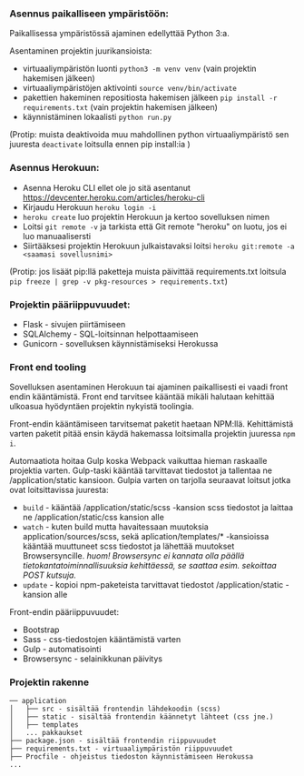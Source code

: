 ### Asennus paikalliseen ympäristöön:
Paikallisessa ympäristössä ajaminen edellyttää Python 3:a.

Asentaminen projektin juurikansioista:
* virtuaaliympäristön luonti `python3 -m venv venv` (vain projektin hakemisen jälkeen)
* virtuaaliympäristöjen aktivointi `source venv/bin/activate`
* pakettien hakeminen repositiosta hakemisen jälkeen `pip install -r requirements.txt` (vain projektin hakemisen jälkeen)
* käynnistäminen lokaalisti `python run.py`

(Protip: muista deaktivoida muu mahdollinen python virtuaaliympäristö sen juuresta `deactivate` loitsulla ennen pip install:ia )

### Asennus Herokuun:

* Asenna Heroku CLI ellet ole jo sitä asentanut https://devcenter.heroku.com/articles/heroku-cli
* Kirjaudu Herokuun `heroku login -i`
* `heroku create` luo projektin Herokuun ja kertoo sovelluksen nimen
* Loitsi `git remote -v` ja tarkista että Git remote "heroku" on luotu, jos ei luo manuaalisersti
* Siirtääksesi projektin Herokuun julkaistavaksi loitsi `heroku git:remote -a <saamasi sovellusnimi>`

(Protip: jos lisäät pip:llä paketteja muista päivittää requirements.txt loitsula `pip freeze | grep -v pkg-resources > requirements.txt`)


### Projektin pääriippuvuudet:

  * Flask - sivujen piirtämiseen
  * SQLAlchemy - SQL-loitsinnan helpottaamiseen
  * Gunicorn - sovelluksen käynnistämiseksi Herokussa


### Front end tooling

Sovelluksen asentaminen Herokuun tai ajaminen paikallisesti ei vaadi front endin kääntämistä. Front end tarvitsee kääntää mikäli halutaan kehittää ulkoasua hyödyntäen projektin nykyistä toolingia.

Front-endin kääntämiseen tarvitsemat paketit haetaan NPM:llä. Kehittämistä varten paketit pitää ensin käydä hakemassa loitsimalla projektin juuressa `npm i`. 

Automaatiota hoitaa Gulp koska Webpack vaikuttaa hieman raskaalle projektia varten. Gulp-taski kääntää tarvittavat tiedostot ja tallentaa ne /application/static kansioon. Gulpia varten on tarjolla seuraavat loitsut jotka ovat loitsittavissa juuresta:

  * `build` - kääntää /application/static/scss -kansion scss tiedostot ja laittaa ne /application/static/css kansion alle
  * `watch` - kuten build mutta havaitessaan muutoksia application/sources/scss, sekä aplication/templates/* -kansioissa kääntää muuttuneet scss tiedostot ja lähettää muutokset Browsersyncille. _huom! Browsersync ei kannata olla päällä tietokantatoiminnallisuuksia kehittäessä, se saattaa esim. sekoittaa POST kutsuja._
  * `update` - kopioi npm-paketeista tarvittavat tiedostot /application/static -kansion alle

Front-endin pääriippuvuudet:
  * Bootstrap 
  * Sass - css-tiedostojen kääntämistä varten
  * Gulp - automatisointi 
  * Browsersync - selainikkunan päivitys


### Projektin rakenne

```
── application
│   ├── src - sisältää frontendin lähdekoodin (scss)
│   ├── static - sisältää frontendin käännetyt lähteet (css jne.)
│   ├── templates
│   ... pakkaukset
├── package.json - sisältää frontendin riippuvuudet
├── requirements.txt - virtuaaliympäristön riippuvuudet
├── Procfile - ohjeistus tiedoston käynnistämiseen Herokussa
...
```